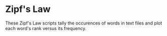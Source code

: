 # Zipf's Law

These Zipf's Law scripts tally the occurences of words in text files and plot each word's rank versus its frequency.
